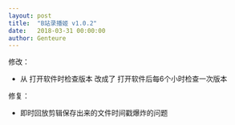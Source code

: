 ```yaml
---
layout: post
title:  "B站录播姬 v1.0.2"
date:   2018-03-31 00:00:00
author: Genteure
---
```


修改：

- 从 打开软件时检查版本 改成了 打开软件后每6个小时检查一次版本

修复：

- 即时回放剪辑保存出来的文件时间戳爆炸的问题
